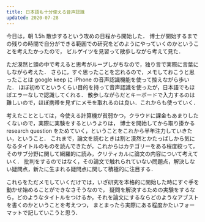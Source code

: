 ```yaml
---
title: 日本語も十分使える音声認識
updated: 2020-07-28
---
```


今日は，朝 1.5h 散歩するという攻めの日程から開始した．
博士が開始するまでの残りの時間で自分ができる範囲での研究をどのようにやっていくのかということを考えたかったので，
ビルゲイツを見習って散歩しながら考えて見た．

ただ漠然と頭の中で考えると思考がループしがちなので，独り言で実際に言葉にしながら考えた．
さらに，すぐ思ったことを忘れるので，メモしておこうと思ったことは google keep に iPhone の音声認識機能を使って控えながら歩いた．
ほぼ初めてというくらい目的を持って音声認識を使ったが，日本語でもほぼエラーなしで認識してくれる．
散歩しながらだとキーボードで入力するのは難しいので，ほぼ携帯を見ずにメモを取れるのは良い．これからも使っていく．

考えたこととしては，今使える計算機が貧弱かつ，クラウドに課金もあまりしたくないので，実際に実験をするというよりは，
博士を開始してから取り掛かる research question をためていく，ということをこれから半年注力していきたい，ということ．
これまで，論文を読むときは割と漠然とかたっぱしから気になるタイトルのものを読んできたが，これからはカテゴリーをある程度絞って，
そのサブ分野に関して網羅的に読み，クリティカルに論文の内容について考えていく．
批判をするのではなく，その論文で触れられていない問題点，解決しない疑問点，新たに生まれる疑問点に関して積極的に注目する．

これらをただメモしていくだけでは，いざ研究を本格的に開始した時にすぐ手を動かせ始めることができなさそうなので，
疑問を解決するための実験をするなら，どのようなタイトルをつけるか，それを論文にするならどのようなアブストを書くのかということを考えつつ，
まとまったら実際にある程度かたいフォーマットで記していこうと思う．
